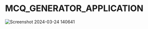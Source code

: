 # MCQ_GENERATOR_APPLICATION

![Screenshot 2024-03-24 140641](https://github.com/Nishithkumar77/MCQ_GENERATOR_APPLICATION/assets/53296714/e9aff157-91ff-4ba9-8338-0d35da56ca38)
